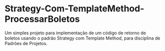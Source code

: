 # Strategy-Com-TemplateMethod-ProcessarBoletos
Um simples projeto para implementação de um código de retorno de boletos usando o padrão Strategy com Template Method, para disciplina de Padrões de Projetos.
